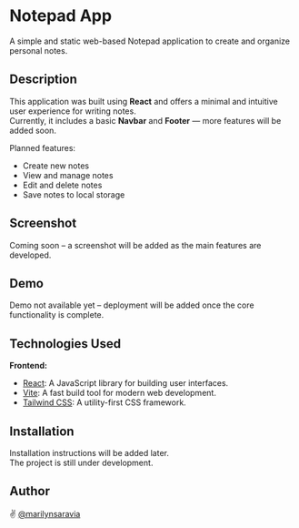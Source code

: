 # Notepad App

A simple and static web-based Notepad application to create and organize personal notes.

## Description

This application was built using **React** and offers a minimal and intuitive user experience for writing notes.  
Currently, it includes a basic **Navbar** and **Footer** — more features will be added soon.

Planned features:
- Create new notes
- View and manage notes
- Edit and delete notes
- Save notes to local storage

## Screenshot

Coming soon – a screenshot will be added as the main features are developed.

## Demo

Demo not available yet – deployment will be added once the core functionality is complete.

## Technologies Used

**Frontend:**

- [React](https://react.dev/): A JavaScript library for building user interfaces.
- [Vite](https://vitejs.dev/): A fast build tool for modern web development.
- [Tailwind CSS](https://tailwindcss.com/docs/guides/vite): A utility-first CSS framework.

## Installation

Installation instructions will be added later.  
The project is still under development.

## Author

:v: [@marilynsaravia](https://github.com/marilynsaravia)
